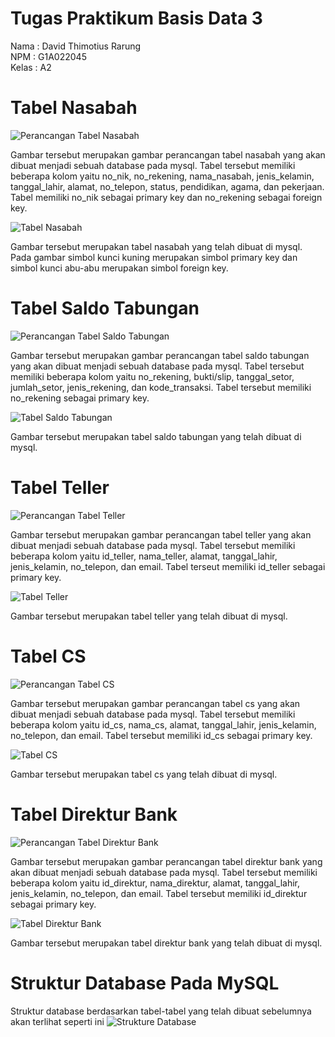# Tugas Praktikum Basis Data 3
Nama  : David Thimotius Rarung <br>
NPM   : G1A022045 <br>
Kelas : A2 <br>

# Tabel Nasabah
![Perancangan Tabel Nasabah](https://i.imgur.com/W7Ciksq.png)

Gambar tersebut merupakan gambar perancangan tabel nasabah yang akan dibuat menjadi sebuah database pada mysql. Tabel tersebut memiliki beberapa kolom yaitu no_nik, no_rekening, nama_nasabah, jenis_kelamin, tanggal_lahir, alamat, no_telepon, status, pendidikan, agama, dan pekerjaan. Tabel memiliki no_nik sebagai primary key dan no_rekening sebagai foreign key. <br>

![Tabel Nasabah](https://i.imgur.com/i1ZteDI.png)

Gambar tersebut merupakan tabel nasabah yang telah dibuat di mysql. Pada gambar simbol kunci kuning merupakan simbol primary key dan simbol kunci abu-abu merupakan simbol foreign key.

# Tabel Saldo Tabungan
![Perancangan Tabel Saldo Tabungan](https://i.imgur.com/L2QUTlf.png)

Gambar tersebut merupakan gambar perancangan tabel saldo tabungan yang akan dibuat menjadi sebuah database pada mysql. Tabel tersebut memiliki beberapa kolom yaitu no_rekening, bukti/slip, tanggal_setor, jumlah_setor, jenis_rekening, dan kode_transaksi. Tabel tersebut memiliki no_rekening sebagai primary key. <br>

![Tabel Saldo Tabungan](https://i.imgur.com/rNLpSyu.png)

Gambar tersebut merupakan tabel saldo tabungan yang telah dibuat di mysql.

# Tabel Teller
![Perancangan Tabel Teller](https://i.imgur.com/v5RVNlg.png)

Gambar tersebut merupakan gambar perancangan tabel teller yang akan dibuat menjadi sebuah database pada mysql. Tabel tersebut memiliki beberapa kolom yaitu id_teller, nama_teller, alamat, tanggal_lahir, jenis_kelamin, no_telepon, dan email. Tabel terseut memiliki id_teller sebagai primary key. <br>

![Tabel Teller](https://i.imgur.com/43bUpXT.png)

Gambar tersebut merupakan tabel teller yang telah dibuat di mysql.

# Tabel CS
![Perancangan Tabel CS](https://i.imgur.com/sTQwLXW.png)

Gambar tersebut merupakan gambar perancangan tabel cs yang akan dibuat menjadi sebuah database pada mysql. Tabel tersebut memiliki beberapa kolom yaitu id_cs, nama_cs, alamat, tanggal_lahir, jenis_kelamin, no_telepon, dan email. Tabel tersebut memiliki id_cs sebagai primary key. <br>

![Tabel CS](https://i.imgur.com/NoBzkEc.png)

Gambar tersebut merupakan tabel cs yang telah dibuat di mysql.

# Tabel Direktur Bank
![Perancangan Tabel Direktur Bank](https://i.imgur.com/ft7bYM4.png)

Gambar tersebut merupakan gambar perancangan tabel direktur bank yang akan dibuat menjadi sebuah database pada mysql. Tabel tersebut memiliki beberapa kolom yaitu id_direktur, nama_direktur, alamat, tanggal_lahir, jenis_kelamin, no_telepon, dan email. Tabel tersebut memiliki id_direktur sebagai primary key. <br>

![Tabel Direktur Bank](https://i.imgur.com/1JlnVnp.png)

Gambar tersebut merupakan tabel direktur bank yang telah dibuat di mysql.

# Struktur Database Pada MySQL
  Struktur database berdasarkan tabel-tabel yang telah dibuat sebelumnya akan terlihat seperti ini
![Strukture Database](https://i.imgur.com/pfIghgr.png)
